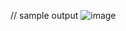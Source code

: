 // sample output
![image](https://github.com/user-attachments/assets/fcbcc643-3767-4f14-8433-1b0362bfb818)
